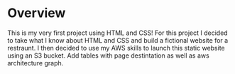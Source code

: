 # Overview
This is my very first project using HTML and CSS! For this project I decided to take what I know about HTML and CSS and build a fictional website for a restraunt.
I then decided to use my AWS skills to launch this static website using an S3 bucket. Add tables with page destintation as well as aws architecture graph. 
